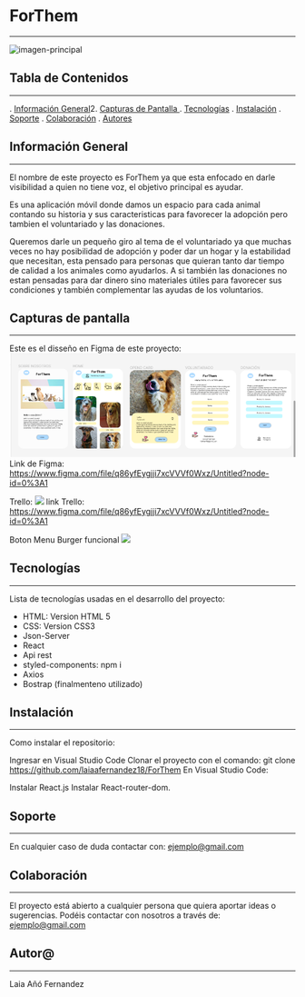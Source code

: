 # ForThem

***
![imagen-principal](./src/imagenes/principal.png)


## Tabla de Contenidos
***
. [Información General](#información-general)2. [Capturas de Pantalla ](#capturas-de-pantalla)
. [Tecnologías](#tecnologías)
. [Instalación](#instalación)
. [Soporte](#soporte)
. [Colaboración](#colaboración)
. [Autores](#autores)


## Información General
***

El nombre de este proyecto es ForThem ya que esta enfocado en darle visibilidad a quien no tiene voz, el objetivo principal es ayudar.

Es una aplicación móvil donde damos un espacio para cada animal contando su historia y sus caracteristicas para favorecer la adopción pero tambien el voluntariado y las donaciones.

Queremos darle un pequeño giro al tema de el voluntariado ya que muchas veces no hay posibilidad de adopción y poder dar un hogar y la estabilidad que necesitan, esta pensado para personas que quieran tanto dar tiempo de calidad a los animales como ayudarlos. A si también las donaciones no estan pensadas para dar dinero sino materiales útiles para favorecer sus condiciones y también complementar las ayudas de los voluntarios.

## Capturas de pantalla
***
Este es el disseño en Figma de este proyecto:
![](src/Imagenes/Nuevo%20proyecto.png)
Link de Figma:
https://www.figma.com/file/q86yfEygjji7xcVVVf0Wxz/Untitled?node-id=0%3A1

Trello:
![](../TRELLO.png)
link Trello:
https://www.figma.com/file/q86yfEygjji7xcVVVf0Wxz/Untitled?node-id=0%3A1

Boton Menu Burger funcional
![](../Burger.png)


## Tecnologías
***
Lista de tecnologías usadas en el desarrollo del proyecto:
* HTML: Version HTML 5
* CSS: Version CSS3
* Json-Server
* React
* Api rest
* styled-components: npm i 
* Axios
* Bostrap (finalmenteno utilizado)

## Instalación
***

Como instalar el repositorio:

Ingresar en Visual Studio Code
Clonar el proyecto con el comando:
git clone https://github.com/laiaafernandez18/ForThem
En Visual Studio Code:

Instalar React.js
Instalar React-router-dom.

## Soporte
 ***
En cualquier caso de duda contactar con:
ejemplo@gmail.com


## Colaboración
***
El proyecto está abierto a cualquier persona que quiera aportar ideas o sugerencias. Podéis contactar con nosotros a través de:
ejemplo@gmail.com

## Autor@
***
Laia Añó Fernandez